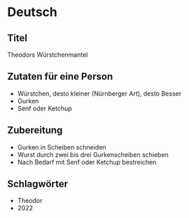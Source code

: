 # Deutsch

## Titel

Theodors Würstchenmantel

## Zutaten für eine Person

* Würstchen, desto kleiner (Nürnberger Art), desto Besser
* Gurken
* Senf oder Ketchup

## Zubereitung

* Gurken in Scheiben schneiden
* Wurst durch zwei bis drei Gurkenscheiben schieben
* Nach Bedarf mit Senf oder Ketchup bestreichen

## Schlagwörter

* Theodor
* 2022

